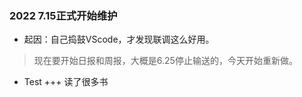 ### 2022 7.15正式开始维护

+ 起因：自己捣鼓VScode，才发现联调这么好用。

> 现在要开始日报和周报，大概是6.25停止输送的，今天开始重新做。

+ Test
+++ 读了很多书

